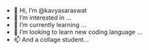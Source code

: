 - 👋 Hi, I’m @kavyasaraswat
- 👀 I’m interested in ...
- 🌱 I’m currently learning ...
- 💞️ I’m looking to learn new coding language ...
- 📫 And a collage student...

<!---
kavyasaraswat/kavyasaraswat is a ✨ special ✨ repository because its `README.md` (this file) appears on your GitHub profile.
You can click the Preview link to take a look at your changes.
--->
